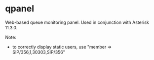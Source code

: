 # qpanel

Web-based queue monitoring panel. Used in conjunction with Asterisk 11.3.0.

Note:
- to correctly display static users, use "member => SIP/356,1,30303,SIP/356"

  

